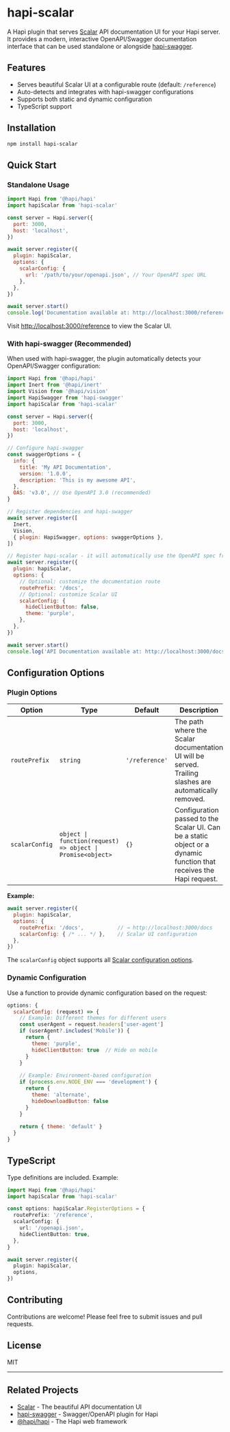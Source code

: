 # hapi-scalar

A Hapi plugin that serves [Scalar](https://github.com/scalar/scalar) API documentation UI for your Hapi server. It provides a modern, interactive OpenAPI/Swagger documentation interface that can be used standalone or alongside [hapi-swagger](https://github.com/glennjones/hapi-swagger).

## Features

- Serves beautiful Scalar UI at a configurable route (default: `/reference`)
- Auto-detects and integrates with hapi-swagger configurations
- Supports both static and dynamic configuration
- TypeScript support

## Installation

```bash
npm install hapi-scalar
```

## Quick Start

### Standalone Usage

```js
import Hapi from '@hapi/hapi'
import hapiScalar from 'hapi-scalar'

const server = Hapi.server({
  port: 3000,
  host: 'localhost',
})

await server.register({
  plugin: hapiScalar,
  options: {
    scalarConfig: {
      url: '/path/to/your/openapi.json', // Your OpenAPI spec URL
    },
  },
})

await server.start()
console.log('Documentation available at: http://localhost:3000/reference')
```

Visit [http://localhost:3000/reference](http://localhost:3000/reference) to view the Scalar UI.

### With hapi-swagger (Recommended)

When used with hapi-swagger, the plugin automatically detects your OpenAPI/Swagger configuration:

```js
import Hapi from '@hapi/hapi'
import Inert from '@hapi/inert'
import Vision from '@hapi/vision'
import HapiSwagger from 'hapi-swagger'
import hapiScalar from 'hapi-scalar'

const server = Hapi.server({
  port: 3000,
  host: 'localhost',
})

// Configure hapi-swagger
const swaggerOptions = {
  info: {
    title: 'My API Documentation',
    version: '1.0.0',
    description: 'This is my awesome API',
  },
  OAS: 'v3.0', // Use OpenAPI 3.0 (recommended)
}

// Register dependencies and hapi-swagger
await server.register([
  Inert,
  Vision,
  { plugin: HapiSwagger, options: swaggerOptions },
])

// Register hapi-scalar - it will automatically use the OpenAPI spec from hapi-swagger
await server.register({
  plugin: hapiScalar,
  options: {
    // Optional: customize the documentation route
    routePrefix: '/docs',
    // Optional: customize Scalar UI
    scalarConfig: {
      hideClientButton: false,
      theme: 'purple',
    },
  },
})

await server.start()
console.log('API Documentation available at: http://localhost:3000/docs')
```

## Configuration Options

### Plugin Options

| Option | Type | Default | Description |
|--------|------|---------|-------------|
| `routePrefix` | `string` | `'/reference'` | The path where the Scalar documentation UI will be served. Trailing slashes are automatically removed. |
| `scalarConfig` | `object \| function(request) => object \| Promise<object>` | `{}` | Configuration passed to the Scalar UI. Can be a static object or a dynamic function that receives the Hapi request. |

**Example:**

```js
await server.register({
  plugin: hapiScalar,
  options: {
    routePrefix: '/docs',           // → http://localhost:3000/docs
    scalarConfig: { /* ... */ },    // Scalar UI configuration
  },
})
```

The `scalarConfig` object supports all [Scalar configuration options](https://github.com/scalar/scalar/blob/main/documentation/configuration.md).

### Dynamic Configuration

Use a function to provide dynamic configuration based on the request:

```js
options: {
  scalarConfig: (request) => {
    // Example: Different themes for different users
    const userAgent = request.headers['user-agent']
    if (userAgent?.includes('Mobile')) {
      return { 
        theme: 'purple',
        hideClientButton: true  // Hide on mobile
      }
    }
    
    // Example: Environment-based configuration
    if (process.env.NODE_ENV === 'development') {
      return {
        theme: 'alternate',
        hideDownloadButton: false
      }
    }
    
    return { theme: 'default' }
  }
}
```

## TypeScript

Type definitions are included. Example:

```ts
import Hapi from '@hapi/hapi'
import hapiScalar from 'hapi-scalar'

const options: hapiScalar.RegisterOptions = {
  routePrefix: '/reference',
  scalarConfig: {
    url: '/openapi.json',
    hideClientButton: true,
  },
}

await server.register({
  plugin: hapiScalar,
  options,
})
```

## Contributing

Contributions are welcome! Please feel free to submit issues and pull requests.

## License

MIT

---

## Related Projects

- [Scalar](https://github.com/scalar/scalar) - The beautiful API documentation UI
- [hapi-swagger](https://github.com/glennjones/hapi-swagger) - Swagger/OpenAPI plugin for Hapi
- [@hapi/hapi](https://github.com/hapijs/hapi) - The Hapi web framework
